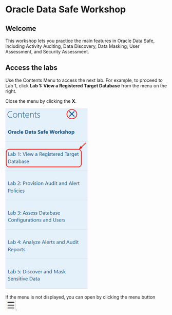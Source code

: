 ﻿# Oracle Data Safe Workshop
## Welcome

This workshop lets you practice the main features in Oracle Data Safe, including Activity Auditing, Data Discovery, Data Masking, User Assessment, and Security Assessment.

## Access the labs

Use the Contents Menu to access the next lab. For example, to proceed to Lab 1, click **Lab 1: View a Registered Target Database** from the menu on the right.

Close the menu by clicking the **X**.

![](./images/Menu.png " ")

If the menu is not displayed, you can open by clicking the menu button  
![Menu icon](./images/MenuButton.png).
